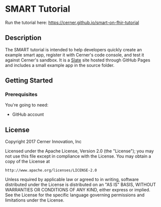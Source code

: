 # SMART Tutorial

Run the tutorial here:
https://cerner.github.io/smart-on-fhir-tutorial

Description
------------
The SMART tutorial is intended to help developers quickly create an example smart app, register it with Cerner's code console, and test it against Cerner's sandbox. It is a [Slate](https://github.com/lord/slate) site hosted through GitHub Pages and includes a small example app in the source folder.

Getting Started
------------------------------

### Prerequisites

You're going to need:

 - GitHub account

License
------------------------------
Copyright 2017 Cerner Innovation, Inc

Licensed under the Apache License, Version 2.0 (the "License");
you may not use this file except in compliance with the License.
You may obtain a copy of the License at

    http://www.apache.org/licenses/LICENSE-2.0

Unless required by applicable law or agreed to in writing, software
distributed under the License is distributed on an "AS IS" BASIS,
WITHOUT WARRANTIES OR CONDITIONS OF ANY KIND, either express or implied.
See the License for the specific language governing permissions and
limitations under the License.